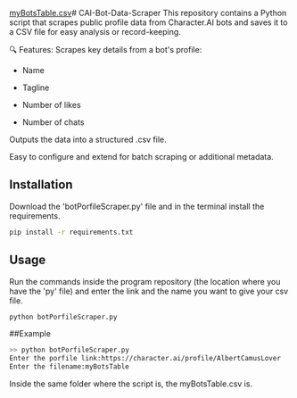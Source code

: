 [myBotsTable.csv](https://github.com/user-attachments/files/19922835/myBotsTable.csv)# CAI-Bot-Data-Scraper
This repository contains a Python script that scrapes public profile data from Character.AI bots and saves it to a CSV file for easy analysis or record-keeping.

🔍 Features:
Scrapes key details from a bot's profile:

- Name

- Tagline

- Number of likes

- Number of chats

Outputs the data into a structured .csv file.

Easy to configure and extend for batch scraping or additional metadata.

## Installation

Download the 'botPorfileScraper.py' file and in the terminal install the requirements.

```bash
pip install -r requirements.txt
```
## Usage
Run the commands inside the program repository (the location where you have the 'py' file) and enter the link and the name you want to give your csv file.
```bash
python botPorfileScraper.py  
```
##Example
```bash
>> python botPorfileScraper.py
Enter the porfile link:https://character.ai/profile/AlbertCamusLover
Enter the filename:myBotsTable
```
Inside the same folder where the script is, the myBotsTable.csv is.
